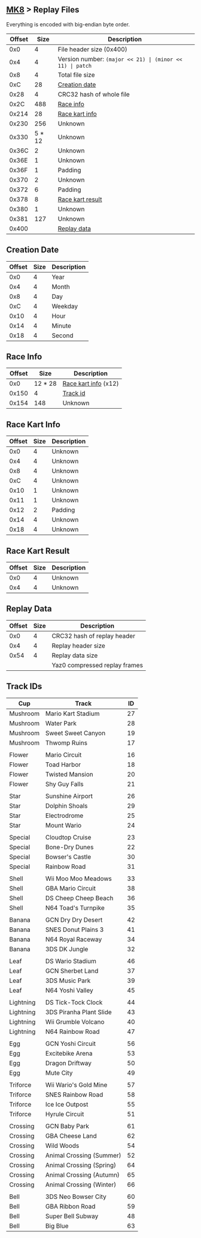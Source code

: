 [MK8](/formats.md#mk8) > Replay Files
---

Everything is encoded with big-endian byte order.

| Offset | Size | Description |
| --- | --- | --- |
| 0x0 | 4 | File header size (0x400) |
| 0x4 | 4 | Version number: `(major << 21) \| (minor << 11) \| patch` |
| 0x8 | 4 | Total file size |
| 0xC | 28 | [Creation date](#creation-date) |
| 0x28 | 4 | CRC32 hash of whole file |
| 0x2C | 488 | [Race info](#race-info)
| 0x214 | 28 | [Race kart info](#race-kart-info) |
| 0x230 | 256 | Unknown |
| 0x330 | 5 * 12 | Unknown |
| 0x36C | 2 | Unknown |
| 0x36E | 1 | Unknown |
| 0x36F | 1 | Padding |
| 0x370 | 2 | Unknown |
| 0x372 | 6 | Padding |
| 0x378 | 8 | [Race kart result](#race-kart-result) |
| 0x380 | 1 | Unknown |
| 0x381 | 127 | Unknown |
| 0x400 | | [Replay data](#replay-data) |

## Creation Date
| Offset | Size | Description |
| --- | --- | --- |
| 0x0 | 4 | Year |
| 0x4 | 4 | Month |
| 0x8 | 4 | Day |
| 0xC | 4 | Weekday |
| 0x10 | 4 | Hour |
| 0x14 | 4 | Minute |
| 0x18 | 4 | Second |

## Race Info
| Offset | Size | Description |
| --- | --- | --- |
| 0x0 | 12 * 28 | [Race kart info](#race-kart-info) (x12) |
| 0x150 | 4 | [Track id](#track-ids) |
| 0x154 | 148 | Unknown |

## Race Kart Info
| Offset | Size | Description |
| --- | --- | --- |
| 0x0 | 4 | Unknown |
| 0x4 | 4 | Unknown |
| 0x8 | 4 | Unknown |
| 0xC | 4 | Unknown |
| 0x10 | 1 | Unknown |
| 0x11 | 1 | Unknown |
| 0x12 | 2 | Padding |
| 0x14 | 4 | Unknown |
| 0x18 | 4 | Unknown |

## Race Kart Result
| Offset | Size | Description |
| --- | --- | --- |
| 0x0 | 4 | Unknown |
| 0x4 | 4 | Unknown |

## Replay Data
| Offset | Size | Description |
| --- | --- | --- |
| 0x0 | 4 | CRC32 hash of replay header |
| 0x4 | 4 | Replay header size |
| 0x54 | 4 | Replay data size |
| | | Yaz0 compressed replay frames |

## Track IDs
| Cup | Track | ID |
| --- | --- | --- |
| Mushroom | Mario Kart Stadium | 27 |
| Mushroom | Water Park | 28 |
| Mushroom | Sweet Sweet Canyon | 19 |
| Mushroom | Thwomp Ruins | 17 |
||
| Flower | Mario Circuit | 16 |
| Flower | Toad Harbor | 18 |
| Flower | Twisted Mansion | 20 |
| Flower | Shy Guy Falls | 21 |
||
| Star | Sunshine Airport | 26 |
| Star | Dolphin Shoals | 29 |
| Star | Electrodrome | 25 |
| Star | Mount Wario | 24 |
||
| Special | Cloudtop Cruise | 23 |
| Special | Bone-Dry Dunes | 22 |
| Special | Bowser's Castle | 30 |
| Special | Rainbow Road | 31 |
||
| Shell | Wii Moo Moo Meadows | 33 |
| Shell | GBA Mario Circuit | 38 |
| Shell | DS Cheep Cheep Beach | 36 |
| Shell | N64 Toad's Turnpike | 35 |
||
| Banana | GCN Dry Dry Desert | 42 |
| Banana | SNES Donut Plains 3 | 41 |
| Banana | N64 Royal Raceway | 34 |
| Banana | 3DS DK Jungle | 32 |
||
| Leaf | DS Wario Stadium | 46 |
| Leaf | GCN Sherbet Land | 37 |
| Leaf | 3DS Music Park | 39 |
| Leaf | N64 Yoshi Valley | 45 |
||
| Lightning | DS Tick-Tock Clock | 44 |
| Lightning | 3DS Piranha Plant Slide | 43 |
| Lightning | Wii Grumble Volcano | 40 |
| Lightning | N64 Rainbow Road | 47 |
||
| Egg | GCN Yoshi Circuit | 56 |
| Egg | Excitebike Arena | 53 |
| Egg | Dragon Driftway | 50 |
| Egg | Mute City | 49 |
||
| Triforce | Wii Wario's Gold Mine | 57 |
| Triforce | SNES Rainbow Road | 58 |
| Triforce | Ice Ice Outpost | 55 |
| Triforce | Hyrule Circuit | 51 |
||
| Crossing | GCN Baby Park | 61 |
| Crossing | GBA Cheese Land | 62 |
| Crossing | Wild Woods | 54 |
| Crossing | Animal Crossing (Summer) | 52 |
| Crossing | Animal Crossing (Spring) | 64 |
| Crossing | Animal Crossing (Autumn) | 65 |
| Crossing | Animal Crossing (Winter) | 66 |
||
| Bell | 3DS Neo Bowser City | 60 |
| Bell | GBA Ribbon Road | 59 |
| Bell | Super Bell Subway | 48 |
| Bell | Big Blue | 63 |